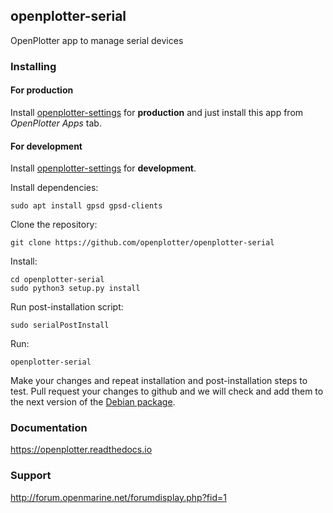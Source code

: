 ## openplotter-serial

OpenPlotter app to manage serial devices

### Installing

#### For production

Install [openplotter-settings](https://github.com/openplotter/openplotter-settings) for **production** and just install this app from *OpenPlotter Apps* tab.

#### For development

Install [openplotter-settings](https://github.com/openplotter/openplotter-settings) for **development**.

Install dependencies:

`sudo apt install gpsd gpsd-clients`

Clone the repository:

`git clone https://github.com/openplotter/openplotter-serial`

Install:
```
cd openplotter-serial
sudo python3 setup.py install
```
Run post-installation script:

`sudo serialPostInstall`

Run:

`openplotter-serial`

Make your changes and repeat installation and post-installation steps to test. Pull request your changes to github and we will check and add them to the next version of the [Debian package](https://launchpad.net/~openplotter/+archive/ubuntu/openplotter/).

### Documentation

https://openplotter.readthedocs.io

### Support

http://forum.openmarine.net/forumdisplay.php?fid=1